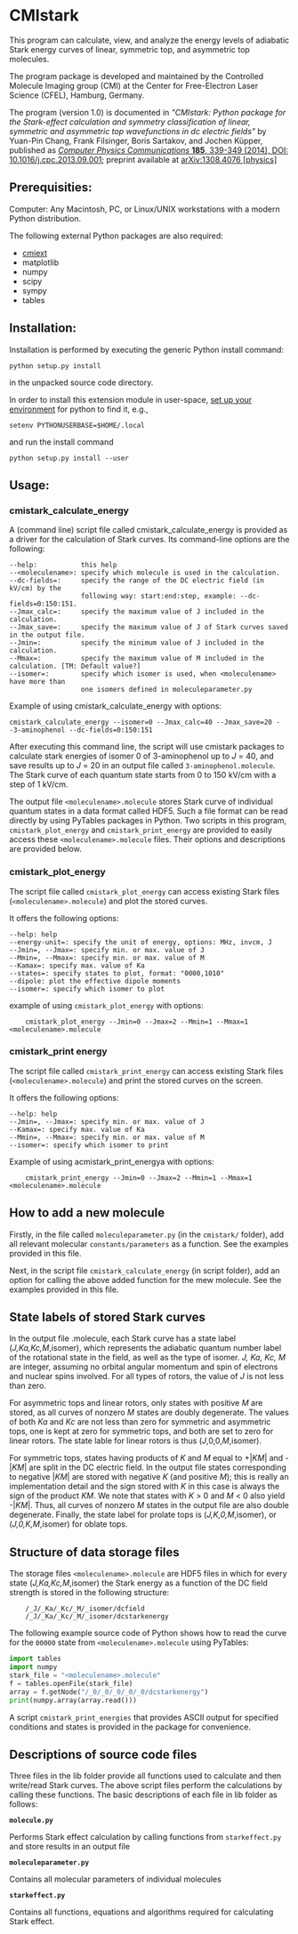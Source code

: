 # CMIstark

This program can calculate, view, and analyze the energy levels of adiabatic
Stark energy curves of linear, symmetric top, and asymmetric top molecules.

The program package is developed and maintained by the Controlled Molecule
Imaging group (CMI) at the Center for Free-Electron Laser Science (CFEL),
Hamburg, Germany.

The program (version 1.0) is documented in _"CMIstark: Python package for the
Stark-effect calculation and symmetry classification of linear, symmetric and
asymmetric top wavefunctions in dc electric fields"_ by Yuan-Pin Chang, Frank
Filsinger, Boris Sartakov, and Jochen Küpper, published as [_Computer Physics
Communications_ **185**, 339-349 (2014), DOI:
10.1016/j.cpc.2013.09.001](https://dx.doi.org/10.1016/j.cpc.2013.09.001);
preprint available at [arXiv:1308.4076
[physics]](http://arxiv.org/abs/1308.4076)


## Prerequisities:

Computer: Any Macintosh, PC, or Linux/UNIX workstations with a modern Python
distribution.

The following external Python packages are also required:
 - [cmiext](https://github.com/CFEL-CMI/cmiext)
 - matplotlib
 - numpy
 - scipy
 - sympy
 - tables


## Installation:

Installation is performed by executing the generic Python install command:
```shell
python setup.py install
```
in the unpacked source code directory.

In order to install this extension module in user-space, [set up your
environment](https://docs.python.org/3/using/cmdline.html#envvar-PYTHONUSERBASE)
for python to find it, e.g.,
```shell
setenv PYTHONUSERBASE=$HOME/.local
```
and run the install command
```shell
python setup.py install --user
```


## Usage:

### cmistark_calculate_energy

A (command line) script file called cmistark_calculate_energy is provided as a
driver for the calculation of Stark curves. Its command-line options are the
following:
```plain
--help:           this help
--<moleculename>: specify which molecule is used in the calculation.
--dc-fields=:     specify the range of the DC electric field (in kV/cm) by the
                  following way: start:end:step, example: --dc-fields=0:150:151.
--Jmax_calc=:     specify the maximum value of J included in the calculation.
--Jmax_save=:     specify the maximum value of J of Stark curves saved in the output file.
--Jmin=:          specify the minimum value of J included in the calculation.
--Mmax=:          specify the maximum value of M included in the calculation. [TM: Default value?]
--isomer=:        specify which isomer is used, when <moleculename> have more than
                  one isomers defined in moleculeparameter.py
```
Example of using cmistark_calculate_energy with options:
```shell
cmistark_calculate_energy --isomer=0 --Jmax_calc=40 --Jmax_save=20 --3-aminophenol --dc-fields=0:150:151
```

After executing this command line, the script will use cmistark packages to
calculate stark energies of isomer 0 of 3-aminophenol up to _J_ = 40, and save
results up to _J_ = 20 in an output file called `3-aminophenol.molecule`. The
Stark curve of each quantum state starts from 0 to 150 kV/cm with a step of
1 kV/cm.

The output file `<moleculename>.molecule` stores Stark curve of individual
quantum states in a data format called HDF5. Such a file format can be read
directly by using PyTables packages in Python. Two scripts in this program,
`cmistark_plot_energy` and `cmistark_print_energy` are provided to easily access
these `<moleculename>.molecule` files. Their options and descriptions are provided
below.


### cmistark_plot_energy

The script file called `cmistark_plot_energy` can access existing Stark files
(`<moleculename>.molecule`) and plot the stored curves.

It offers the following options:
```plain
--help: help
--energy-unit=: specify the unit of energy, options: MHz, invcm, J
--Jmin=, --Jmax=: specify min. or max. value of J
--Mmin=, --Mmax=: specify min. or max. value of M
--Kamax=: specify max. value of Ka
--states=: specify states to plot, format: "0000,1010"
--dipole: plot the effective dipole moments
--isomer=: specify which isomer to plot
```
example of using `cmistark_plot_energy` with options:
```shell
    cmistark_plot_energy --Jmin=0 --Jmax=2 --Mmin=1 --Mmax=1 <moleculename>.molecule
```


### cmistark_print energy 

The script file called `cmistark_print_energy` can access existing Stark files
(`<moleculename>.molecule`) and print the stored curves on the screen.

It offers the following options:
```plain
--help: help
--Jmin=, --Jmax=: specify min. or max. value of J
--Kamax=: specify max. value of Ka
--Mmin=, --Mmax=: specify min. or max. value of M
--isomer=: specify which isomer to print
```
Example of using acmistark_print_energya with options:
```
    cmistark_print_energy --Jmin=0 --Jmax=2 --Mmin=1 --Mmax=1 <moleculename>.molecule
```


## How to add a new molecule

Firstly, in the file called `moleculeparameter.py` (in the `cmistark/` folder),
add all relevant molecular `constants/parameters` as a function. See the
examples provided in this file.

Next, in the script file `cmistark_calculate_energy` (in script folder), add an
option for calling the above added function for the mew molecule. See the
examples provided in this file.


## State labels of stored Stark curves

In the output file <moleculename>.molecule, each Stark curve has a state label
(_J,Ka,Kc,M_,isomer), which represents the adiabatic quantum number label of the
rotational state in the field, as well as the type of isomer. _J, Ka, Kc, M_ are
integer, assuming no orbital angular momentum and spin of electrons and nuclear
spins involved. For all types of rotors, the value of _J_ is not less than zero.

For asymmetric tops and linear rotors, only states with positive _M_ are stored,
as all curves of nonzero _M_ states are doubly degenerate. The values of both
_Ka_ and _Kc_ are not less than zero for symmetric and asymmetric tops, one is
kept at zero for symmetric tops, and both are set to zero for linear rotors. The
state lable for linear rotors is thus (_J_,0,0,_M_,isomer).

For symmetric tops, states having products of _K_ and _M_ equal to +|_KM_| and
-|_KM_| are split in the DC electric field. In the output file states
corresponding to negative |_KM_| are stored with negative _K_ (and positive
_M_); this is really an implementation detail and the sign stored with _K_ in
this case is always the sign of the product _KM_. We note that states with
_K_ > 0 and _M_ < 0 also yield -|_KM_|. Thus, all curves of nonzero _M_ states
in the output file are also double degenerate. Finally, the state label for
prolate tops is (_J,K,0,M_,isomer), or (_J,0,K,M_,isomer) for oblate tops.



## Structure of data storage files


The storage files `<moleculename>.molecule` are HDF5 files in which for every
state (_J,Ka,Kc,M_,isomer) the Stark energy as a function of the DC field
strength is stored in the following structure:

```plain
    /_J/_Ka/_Kc/_M/_isomer/dcfield
    /_J/_Ka/_Kc/_M/_isomer/dcstarkenergy
```

The following example source code of Python shows how to read the curve for the
`00000` state from `<moleculename>.molecule` using PyTables:

```python
import tables
import numpy
stark_file = "<moleculename>.molecule"
f = tables.openFile(stark_file)
array = f.getNode("/_0/_0/_0/_0/_0/dcstarkenergy")
print(numpy.array(array.read()))
```

A script `cmistark_print_energies` that provides ASCII output for specified
conditions and states is provided in the package for convenience.



## Descriptions of source code files

Three files in the lib folder provide all functions used to calculate and then
write/read Stark curves. The above script files perform the calculations by
calling these functions. The basic descriptions of each file in lib folder as
follows:

**`molecule.py`**

Performs Stark effect calculation by calling functions from `starkeffect.py` and
store results in an output file

**`moleculeparameter.py`**

Contains all molecular parameters of individual molecules

**`starkeffect.py`**

Contains all functions, equations and algorithms required for calculating Stark
effect.



<!-- Put Emacs local variables into HTML comment
Local Variables:
coding: utf-8
fill-column: 80
End:
-->
